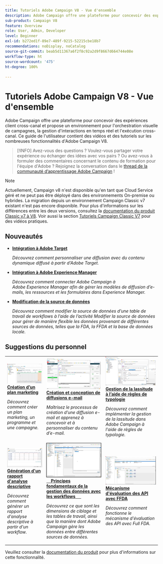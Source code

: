 ```yaml
---
title: Tutoriels Adobe Campaign V8 - Vue d'ensemble
description: Adobe Campaign offre une plateforme pour concevoir des expériences client cross-canal et propose un environnement pour l'orchestration visuelle de campagnes, la gestion d'interactions en temps réel et l'exécution cross-canal. Ce guide de l'utilisateur contient des vidéos et des tutoriels sur les nombreuses fonctionnalités d'Adobe Campaign Standard.
sub-product: Campaign V8
feature: Overview
role: User, Admin, Developer
level: Beginner
exl-id: b272ed1f-89e7-489f-9215-52215cbe18b7
recommendations: noDisplay, noCatalog
source-git-commit: beab5d11367a6f2f8c92a2d9f8667d664744e08e
workflow-type: ht
source-wordcount: '475'
ht-degree: 100%

---
```


# Tutoriels Adobe Campaign V8 - Vue d&#39;ensemble

Adobe Campaign offre une plateforme pour concevoir des expériences client cross-canal et propose un environnement pour l&#39;orchestration visuelle de campagnes, la gestion d&#39;interactions en temps réel et l&#39;exécution cross-canal. Ce guide de l&#39;utilisateur contient des vidéos et des tutoriels sur les nombreuses fonctionnalités d&#39;Adobe Campaign V8.

>[!INFO]
> Avez-vous des questions ? Voulez-vous partager votre expérience ou échanger des idées avec vos pairs ? Ou avez-vous à formuler des commentaires concernant le contenu de formation pour l&#39;équipe d&#39;Adobe ? Rejoignez la conversation dans le [thread de la communauté d’apprentissage Adobe Campaign](https://experienceleaguecommunities.adobe.com:443/t5/adobe-campaign-classic/join-the-discussion-on-adobe-campaign-learning/td-p/419096) !

>[!NOTE]
> Actuellement, Campaign v8 n&#39;est disponible qu&#39;en tant que Cloud Service géré et ne peut pas être déployé dans des environnements On-premise ou hybrides. La migration depuis un environnement Campaign Classic v7 existant n&#39;est pas encore disponible.
>Pour plus d&#39;informations sur les différences entre les deux versions, consultez la [documentation du produit Classic v7 à V8](https://experienceleague.adobe.com/docs/campaign/campaign-v8/start/capability-matrix.html?lang=fr). Voir aussi la section [Tutoriels Campaign Classic V7](https://experienceleague.adobe.com/docs/campaign-classic-learn/tutorials/overview.html?lang=fr) pour des vidéos pratiques.

## Nouveautés

* **[Intégration à Adobe Target](/help/connect/target-integration.md)**

   *Découvrez comment personnaliser une diffusion avec du contenu dynamique diffusé à partir d&#39;Adobe Target.*

* **[Intégration à Adobe Experience Manager](https://experienceleague.adobe.com/docs/campaign-learn/integrate-with-experience-manager/overview.html?lang=fr)**

   *Découvrez comment connecter Adobe Campaign à Adobe Experience Manager afin de gérer les modèles de diffusion d’e-mails, les ressources et les formulaires dans Experience Manager.*

* **[Modification de la source de données](/help/data-management/change-data-source.md)**

   *Découvrez comment modifier la source de données d’une table de travail de workflows à l’aide de l’activité Modifier la source de données pour gérer de manière flexible les données provenant de différentes sources de données, telles que la FDA, la FFDA et la base de données locale.*


## Suggestions du personnel

<table>
<tr>
  <td>
    <a href="/help/get-started/create-a-marketing-plan-programs-and-campaigns.md">
      <img alt="Création d’un plan marketing, de programmes et de campagnes (vidéo)" src="./assets/333810.jpg"/>
    </a>
    <div>
      <a href="/help/get-started/create-a-marketing-plan-programs-and-campaigns.md">
    <strong>Création d’un plan marketing</strong>
    </a>
    </div>
    <p>
    <em>Découvrez comment créer un plan marketing, un programme et une campagne.</em>
    <p>
  </td>
   <td>
    <a href="./content-creation/create-and-design-email-deliveries.md">
      <img alt="Création et conception de diffusions e-mail (vidéo)" src="./assets/333476.jpg" />
    </a>
    <div>
      <a href="./content-creation/create-and-design-email-deliveries.md">
    <strong>Création et conception de diffusions e-mail</strong>
    </a>
    </div>
    <p>
    <em>Maîtrisez le processus de création d’une diffusion e-mail et apprenez à concevoir et à personnaliser du contenu d’e-mail.
</em>
    <p>
  </td>
  <td>
    <a href="./send-messages/fatigue-management/typology-rules-for-fatigue-management.md">
      <img alt="Gestion de la lassitude à l’aide de règles de typologie (vidéo)" src="./assets/333787.jpg" />
    </a>
    <div>
      <a href="./send-messages/fatigue-management/typology-rules-for-fatigue-management.md">
    <strong>Gestion de la lassitude à l’aide de règles de typologie</strong>
    </a>
    </div>
    <p>
    <em>Découvrez comment implémenter la gestion de la lassitude dans Adobe Campaign à l'aide de règles de typologie. </em>
    <p>
  </td>
</tr>
<tr>
</td>
  <td>
    <a href="./reporting/generate-a-descriptive-analysis-report.md">
      <img alt="Génération d'un rapport d'analyse descriptive" src="./assets/333994.jpg" />
    </a>
    <div>
      <a href="./reporting/generate-a-descriptive-analysis-report.md">
    <strong>Génération d'un rapport d'analyse descriptive</strong>
    </a>
    </div>
    <p>
    <em>Découvrez comment générer un rapport d'analyse descriptive à partir d'un workflow.</em>
    <p>
  </td>
  <td>
   <a href="./data-management/data-management-fundamentals.md">
      <img alt="Principes fondamentaux de la gestion des données avec les workflows" src="./assets/339992.jpg" />
    </a>
     <div>
      <a href="./data-management/data-management-fundamentals.md">
    <strong>Principes fondamentaux de la gestion des données avec les workflows</strong>
    </a>
    </div>
    <p>
    <em>Découvrez ce que sont les dimensions de ciblage et les tables de travail, ainsi que la manière dont Adobe Campaign gère les données entre différentes sources de données.</em>
    <p>
  </td>
  <td>
   <a href="./data-management/api-staging-mechanism.md">
      <img alt="Mécanisme d'évaluation des API avec FFDA" src="./assets/339276.jpg" />
    </a>
     <div>
      <a href="./data-management/api-staging-mechanism.md">
    <strong>Mécanisme d'évaluation des API avec FFDA</strong>
    </a>
    </div>
    <p>
    <em>Découvrez comment fonctionne le mécanisme d'évaluation des API avec Full FDA.</em>
    <p>
  </td>
</tr>
</table>

Veuillez consulter la [documentation du produit](https://experienceleague.adobe.com/docs/campaign-v8.html?lang=fr) pour plus d&#39;informations sur cette fonctionnalité.
